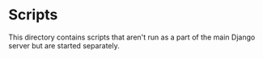 # Scripts

This directory contains scripts that aren't run as a part of the main Django server but are started separately.
